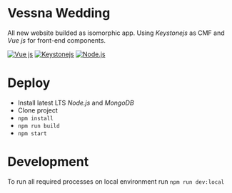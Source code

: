 # Vessna Wedding

All new website builded as isomorphic app. Using _Keystonejs_ as CMF and _Vue js_ for front-end components.

[![Vue js](https://image.ibb.co/jYMzWw/vuejs.png)](https://vuejs.org/v2/guide/) [![Keystonejs](https://image.ibb.co/cZN6Bw/keystonejs.png)](http://keystonejs.com/docs/) [![Node.js](https://image.ibb.co/g4FhjG/nodejs.png)](https://nodejs.org/en/docs/)

# Deploy

  - Install latest LTS _Node.js_ and _MongoDB_
  - Clone project
  - `npm install`
  - `npm run build`
  - `npm start`

# Development

To run all required processes on local environment run `npm run dev:local`
